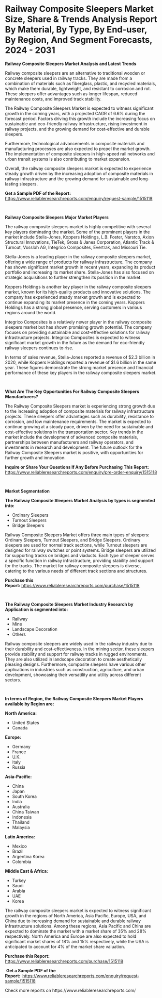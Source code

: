 <p><h1>Railway Composite Sleepers Market Size, Share & Trends Analysis Report By Material, By Type, By End-user, By Region, And Segment Forecasts, 2024 - 2031</h1></p><p><strong>Railway Composite Sleepers Market Analysis and Latest Trends</strong></p>
<p><p>Railway composite sleepers are an alternative to traditional wooden or concrete sleepers used in railway tracks. They are made from a combination of materials such as fiberglass, plastic, and recycled materials, which make them durable, lightweight, and resistant to corrosion and rot. These sleepers offer advantages such as longer lifespan, reduced maintenance costs, and improved track stability.</p><p>The Railway Composite Sleepers Market is expected to witness significant growth in the coming years, with a projected CAGR of 6.6% during the forecast period. Factors driving this growth include the increasing focus on sustainable and eco-friendly railway infrastructure, rising investment in railway projects, and the growing demand for cost-effective and durable sleepers. </p><p>Furthermore, technological advancements in composite materials and manufacturing processes are also expected to propel the market growth. The implementation of composite sleepers in high-speed rail networks and urban transit systems is also contributing to market expansion.</p><p>Overall, the railway composite sleepers market is expected to experience steady growth driven by the increasing adoption of composite materials in railway infrastructure and the growing demand for sustainable and long-lasting sleepers.</p></p>
<p><strong>Get a Sample PDF of the Report:&nbsp;</strong> <a href="https://www.reliableresearchreports.com/enquiry/request-sample/1515118">https://www.reliableresearchreports.com/enquiry/request-sample/1515118</a></p>
<p>&nbsp;</p>
<p><strong>Railway Composite Sleepers Major Market Players</strong></p>
<p><p>The railway composite sleepers market is highly competitive with several key players dominating the market. Some of the prominent players in the market include Stella-Jones, Koppers Holdings, L.B. Foster, Narstco, Axion Structural Innovations, TieTek, Gross & Janes Corporation, Atlantic Track & Turnout, Vossloh AG, Integrico Composites, Evertrak, and Missouri Tie.</p><p>Stella-Jones is a leading player in the railway composite sleepers market, offering a wide range of products for railway infrastructure. The company has shown significant market growth in recent years, expanding its product portfolio and increasing its market share. Stella-Jones has also focused on strategic acquisitions to further strengthen its position in the market.</p><p>Koppers Holdings is another key player in the railway composite sleepers market, known for its high-quality products and innovative solutions. The company has experienced steady market growth and is expected to continue expanding its market presence in the coming years. Koppers Holdings has a strong global presence, serving customers in various regions around the world.</p><p>Integrico Composites is a relatively newer player in the railway composite sleepers market but has shown promising growth potential. The company focuses on providing sustainable and cost-effective solutions for railway infrastructure projects. Integrico Composites is expected to witness significant market growth in the future as the demand for eco-friendly railway sleepers continues to rise.</p><p>In terms of sales revenue, Stella-Jones reported a revenue of $2.3 billion in 2020, while Koppers Holdings reported a revenue of $1.6 billion in the same year. These figures demonstrate the strong market presence and financial performance of these key players in the railway composite sleepers market.</p></p>
<p>&nbsp;</p>
<p><strong>What Are The Key Opportunities For Railway Composite Sleepers Manufacturers?</strong></p>
<p><p>The Railway Composite Sleepers market is experiencing strong growth due to the increasing adoption of composite materials for railway infrastructure projects. These sleepers offer advantages such as durability, resistance to corrosion, and low maintenance requirements. The market is expected to continue growing at a steady pace, driven by the need for sustainable and cost-effective solutions in the transportation sector. Key trends in the market include the development of advanced composite materials, partnerships between manufacturers and railway operators, and investments in research and development. The future outlook for the Railway Composite Sleepers market is positive, with opportunities for further growth and innovation.</p></p>
<p><strong>Inquire or Share Your Questions If Any Before Purchasing This Report:</strong> <a href="https://www.reliableresearchreports.com/enquiry/pre-order-enquiry/1515118">https://www.reliableresearchreports.com/enquiry/pre-order-enquiry/1515118</a></p>
<p>&nbsp;</p>
<p><strong>Market Segmentation</strong></p>
<p><strong>The Railway Composite Sleepers Market Analysis by types is segmented into:</strong></p>
<p><ul><li>Ordinary Sleepers</li><li>Turnout Sleepers</li><li>Bridge Sleepers</li></ul></p>
<p><p>Railway Composite Sleepers Market offers three main types of sleepers: Ordinary Sleepers, Turnout Sleepers, and Bridge Sleepers. Ordinary sleepers are used for normal track sections, while Turnout sleepers are designed for railway switches or point systems. Bridge sleepers are utilized for supporting tracks on bridges and viaducts. Each type of sleeper serves a specific function in railway infrastructure, providing stability and support for the tracks. The market for railway composite sleepers is diverse, catering to the various needs of different track sections and structures.</p></p>
<p><strong>Purchase this Report:&nbsp;</strong><a href="https://www.reliableresearchreports.com/purchase/1515118">https://www.reliableresearchreports.com/purchase/1515118</a></p>
<p>&nbsp;</p>
<p><strong>The Railway Composite Sleepers Market Industry Research by Application is segmented into:</strong></p>
<p><ul><li>Railway</li><li>Mine</li><li>Landscape Decoration</li><li>Others</li></ul></p>
<p><p>Railway composite sleepers are widely used in the railway industry due to their durability and cost-effectiveness. In the mining sector, these sleepers provide stability and support for railway tracks in rugged environments. They are also utilized in landscape decoration to create aesthetically pleasing designs. Furthermore, composite sleepers have various other applications in industries such as construction, agriculture, and urban development, showcasing their versatility and utility across different sectors.</p></p>
<p>&nbsp;</p>
<p><strong>In terms of Region, the Railway Composite Sleepers Market Players available by Region are:</strong></p>
<p>
    <p> <strong> North America: </strong>
        <ul>
            <li>United States</li>
            <li>Canada</li>
        </ul>
        </p> 
    <p> <strong> Europe: </strong>
        <ul>
            <li>Germany</li>
            <li>France</li>
            <li>U.K.</li>
            <li>Italy</li>
            <li>Russia</li>
        </ul>
        </p> 
    <p> <strong> Asia-Pacific: </strong>
        <ul>
            <li>China</li>
            <li>Japan</li>
            <li>South Korea</li>
            <li>India</li>
            <li>Australia</li>
            <li>China Taiwan</li>
            <li>Indonesia</li>
            <li>Thailand</li>
            <li>Malaysia</li>
        </ul>
        </p> 
    <p> <strong> Latin America: </strong>
        <ul>
            <li>Mexico</li>
            <li>Brazil</li>
            <li>Argentina Korea</li>
            <li>Colombia</li>
        </ul>
        </p> 
    <p> <strong> Middle East & Africa: </strong>
        <ul>
            <li>Turkey</li>
            <li>Saudi</li>
            <li>Arabia</li>
            <li>UAE</li>
            <li>Korea</li>
        </ul>
    </p>
    </p>
<p><p>The railway composite sleepers market is expected to witness significant growth in the regions of North America, Asia Pacific, Europe, USA, and China due to increasing demand for sustainable and durable railway infrastructure solutions. Among these regions, Asia Pacific and China are expected to dominate the market with a market share of 35% and 28% respectively. North America and Europe are also expected to hold significant market shares of 18% and 15% respectively, while the USA is anticipated to account for 4% of the market share valuation.</p></p>
<p><strong>Purchase this Report: </strong><a href="https://www.reliableresearchreports.com/purchase/1515118">https://www.reliableresearchreports.com/purchase/1515118</a></p>
<p>&nbsp;<strong>Get a Sample PDF of the Report:&nbsp;&nbsp;</strong><a href="https://www.reliableresearchreports.com/enquiry/request-sample/1515118">https://www.reliableresearchreports.com/enquiry/request-sample/1515118</a></p>
<p><strong></strong></p>
<p>Check more reports on https://www.reliableresearchreports.com/</p>